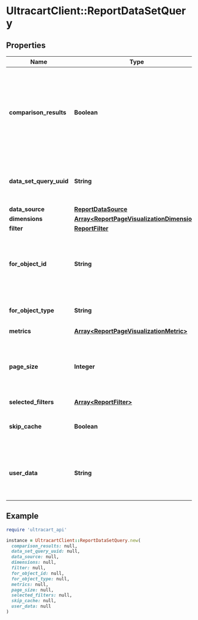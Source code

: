 # UltracartClient::ReportDataSetQuery

## Properties

| Name | Type | Description | Notes |
| ---- | ---- | ----------- | ----- |
| **comparison_results** | **Boolean** | True if a date range filter is provided with comparison date ranges and two results should be returned for the query. | [optional] |
| **data_set_query_uuid** | **String** | A unique identifier assigned to the data set query that is returned. | [optional] |
| **data_source** | [**ReportDataSource**](ReportDataSource.md) |  | [optional] |
| **dimensions** | [**Array&lt;ReportPageVisualizationDimension&gt;**](ReportPageVisualizationDimension.md) |  | [optional] |
| **filter** | [**ReportFilter**](ReportFilter.md) |  | [optional] |
| **for_object_id** | **String** | An identifier that can be used to help match up the returned data set | [optional] |
| **for_object_type** | **String** | The type of object this data set is for | [optional] |
| **metrics** | [**Array&lt;ReportPageVisualizationMetric&gt;**](ReportPageVisualizationMetric.md) |  | [optional] |
| **page_size** | **Integer** | Result set page size.  The default value is 200 records.  Max is 10000. | [optional] |
| **selected_filters** | [**Array&lt;ReportFilter&gt;**](ReportFilter.md) |  | [optional] |
| **skip_cache** | **Boolean** | True if the 15 minute cache should be skipped. | [optional] |
| **user_data** | **String** | Any other data that needs to be returned with the response to help the UI | [optional] |

## Example

```ruby
require 'ultracart_api'

instance = UltracartClient::ReportDataSetQuery.new(
  comparison_results: null,
  data_set_query_uuid: null,
  data_source: null,
  dimensions: null,
  filter: null,
  for_object_id: null,
  for_object_type: null,
  metrics: null,
  page_size: null,
  selected_filters: null,
  skip_cache: null,
  user_data: null
)
```

